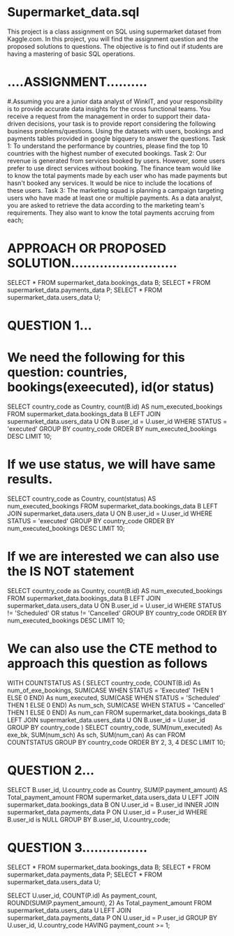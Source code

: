 # Supermarket_data.sql
This project is a class assignment on SQL using supermarket dataset from Kaggle.com. 
In this project, you will find the assignment question and the proposed solutions to questions.
The objective is to find out if students are having a mastering of basic SQL operations.

# ....ASSIGNMENT..........

#.Assuming you are a junior data analyst of WinkIT, and your responsibility is to provide accurate data  insights for the cross functional teams. 
You receive a request from the management in order to support their data-driven decisions, 
your task is to provide report considering the following  business problems/questions. 
Using the datasets with users, bookings and payments tables provided in google bigquery to  answer the questions. 
Task 1: To understand the performance by countries, please find the top 10 countries with the  highest number of executed bookings. 
Task 2: Our revenue is generated from services booked by users. However, some users prefer to  use direct services without booking. 
The finance team would like to know the total payments  made by each user who has made payments but hasn't booked any services. 
It would be nice to  include the locations of these users. 
Task 3: The marketing squad is planning a campaign targeting users who have made at least one  or multiple payments. 
As a data analyst, you are asked to retrieve the data according to the  marketing team's requirements. 
They also want to know the total payments accruing from each;

# APPROACH OR PROPOSED SOLUTION..........................

SELECT * FROM supermarket_data.bookings_data B;
SELECT * FROM supermarket_data.payments_data P;
SELECT * FROM supermarket_data.users_data U;

# QUESTION 1...
# We need the following for this question: countries, bookings(exeecuted), id(or status)

SELECT country_code as Country, 
count(B.id) AS num_executed_bookings 
FROM supermarket_data.bookings_data B
LEFT JOIN supermarket_data.users_data U
ON B.user_id = U.user_id
WHERE STATUS = 'executed'
GROUP BY country_code
ORDER BY num_executed_bookings DESC
LIMIT 10;

# If we use status, we will have same results.

SELECT country_code as Country, 
count(status) AS num_executed_bookings 
FROM supermarket_data.bookings_data B
LEFT JOIN supermarket_data.users_data U
ON B.user_id = U.user_id
WHERE STATUS = 'executed'
GROUP BY country_code
ORDER BY num_executed_bookings DESC
LIMIT 10;

# If we are interested we can also use the IS NOT statement

SELECT country_code as Country, 
count(B.id) AS num_executed_bookings 
FROM supermarket_data.bookings_data B
LEFT JOIN supermarket_data.users_data U
ON B.user_id = U.user_id
WHERE STATUS != 'Scheduled' OR status != 'Cancelled'
GROUP BY country_code
ORDER BY num_executed_bookings DESC
LIMIT 10;

# We can also use the CTE method to approach this question as follows

WITH COUNTSTATUS AS (
SELECT
country_code,
COUNT(B.id) As num_of_exe_bookings,
SUM(CASE WHEN STATUS = 'Executed' THEN 1 ELSE 0 END) As num_executed,
SUM(CASE WHEN STATUS = 'Scheduled' THEN 1 ELSE 0 END) As num_sch,
SUM(CASE WHEN STATUS = 'Cancelled' THEN 1 ELSE 0 END) As num_can
FROM supermarket_data.bookings_data B
LEFT JOIN supermarket_data.users_data U
ON B.user_id = U.user_id
GROUP BY country_code
)
SELECT country_code,
SUM(num_executed) As exe_bk,
SUM(num_sch) As sch,
SUM(num_can) As can
FROM COUNTSTATUS
GROUP BY country_code
ORDER BY 2, 3, 4 DESC
LIMIT 10;

# QUESTION 2...

SELECT B.user_id, U.country_code as Country, 
SUM(P.payment_amount) AS Total_payment_amount
FROM supermarket_data.users_data U
LEFT JOIN supermarket_data.bookings_data B
ON U.user_id = B.user_id
INNER JOIN supermarket_data.payments_data P
ON U.user_id = P.user_id
WHERE B.user_id is NULL
GROUP BY B.user_id, U.country_code;

# QUESTION 3................

SELECT * FROM supermarket_data.bookings_data B;
SELECT * FROM supermarket_data.payments_data P;
SELECT * FROM supermarket_data.users_data U;

SELECT
U.user_id,
COUNT(P.id) As payment_count,
ROUND(SUM(P.payment_amount), 2) As Total_payment_amount
FROM supermarket_data.users_data U
LEFT JOIN supermarket_data.payments_data P
ON U.user_id = P.user_id
GROUP BY U.user_id, U.country_code
HAVING payment_count >= 1;
